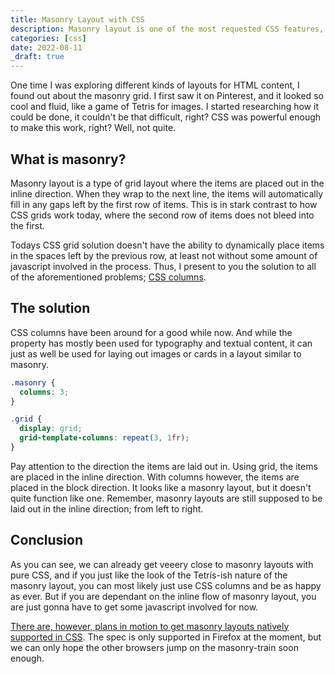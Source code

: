 ```yaml
---
title: Masonry Layout with CSS
description: Masonry layout is one of the most requested CSS features, but did you know we can already do it? Kinda.
categories: [css]
date: 2022-08-11
_draft: true
---
```


One time I was exploring different kinds of layouts for HTML content, I found out about the masonry grid. I first saw it on Pinterest, and it looked so cool and fluid, like a game of Tetris for images. I started researching how it could be done, it couldn't be that difficult, right? CSS was powerful enough to make this work, right? Well, not quite.

## What is masonry?

Masonry layout is a type of grid layout where the items are placed out in the inline direction. When they wrap to the next line, the items will automatically fill in any gaps left by the first row of items. This is in stark contrast to how CSS grids work today, where the second row of items does not bleed into the first.

Todays CSS grid solution doesn't have the ability to dynamically place items in the spaces left by the previous row, at least not without some amount of javascript involved in the process. Thus, I present to you the solution to all of the aforementioned problems; [CSS columns](https://developer.mozilla.org/en-US/docs/Web/CSS/columns).

## The solution

CSS columns have been around for a good while now. And while the property has mostly been used for typography and textual content, it can just as well be used for laying out images or cards in a layout similar to masonry.

```css
.masonry {
  columns: 3;
}

.grid {
  display: grid;
  grid-template-columns: repeat(3, 1fr);
}
```

Pay attention to the direction the items are laid out in. Using grid, the items are placed in the inline direction. With columns however, the items are placed in the block direction. It looks like a masonry layout, but it doesn't quite function like one. Remember, masonry layouts are still supposed to be laid out in the inline direction; from left to right.

## Conclusion

As you can see, we can already get veeery close to masonry layouts with pure CSS, and if you just like the look of the Tetris-ish nature of the masonry layout, you can most likely just use CSS columns and be as happy as ever. But if you are dependant on the inline flow of masonry layout, you are just gonna have to get some javascript involved for now.

[There are, however, plans in motion to get masonry layouts natively supported in CSS](https://developer.mozilla.org/en-US/docs/Web/CSS/CSS_Grid_Layout/Masonry_Layout). The spec is only supported in Firefox at the moment, but we can only hope the other browsers jump on the masonry-train soon enough.
